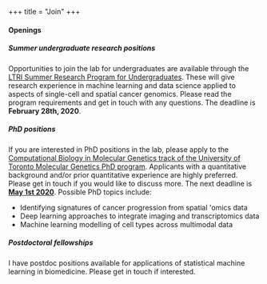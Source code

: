 +++
title = "Join"
+++


#### Openings


<div class="card" style="margin-top:1em">
<div class="card-body">
 <h5 class="card-title">Summer undergraduate research positions</h5>
    Opportunities to join the lab for undergraduates are available through the <a href="http://research.lunenfeld.ca/rtc/DEFAULT.ASP?page=Summer%20Research%20Program">LTRI Summer Research Program for Undergraduates</a>. These will give research experience in machine learning and data science applied to aspects of single-cell and spatial cancer genomics. Please read the program requirements and get in touch with any questions. The deadline is <b>February 28th, 2020</b>.
</div>
</div>
<div class="card" style="margin-top:1em">
<div class="card-body">
 <h5 class="card-title">PhD positions</h5>
    If you are interested in PhD positions in the lab, please apply to the <a href="http://www.moleculargenetics.utoronto.ca/graduate-1#graduate-studies">Computational Biology in Molecular Genetics track of the University of Toronto Molecular Genetics PhD program</a>. Applicants with a quantitative background and/or prior quantitative experience are highly preferred. Please get in touch if you would like to discuss more. The next deadline is <b><a href="http://www.moleculargenetics.utoronto.ca/deadlines">May 1st 2020</a></b>. Possible PhD topics include:
    <ul>
      <li>Identifying signatures of cancer progression from spatial 'omics data</li>
      <li>Deep learning approaches to integrate imaging and transcriptomics data</li>
      <li>Machine learning modelling of cell types across multimodal data</li>
    </ul>
</div>
</div>
<div class="card" style="margin-top:1em">
<div class="card-body">
 <h5 class="card-title">Postdoctoral fellowships</h5>
  I have postdoc positions available for applications of statistical machine learning in biomedicine. Please get in touch if interested.
</div>
</div>
